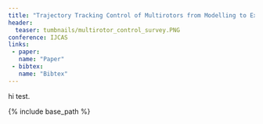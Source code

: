 ```yaml
---
title: "Trajectory Tracking Control of Multirotors from Modelling to Experiments: A Survey"
header:
  teaser: tumbnails/multirotor_control_survey.PNG
conference: IJCAS
links: 
 - paper: 
   name: "Paper"
 - bibtex: 
   name: "Bibtex"
---
```


hi
test.

{% include base_path %}
